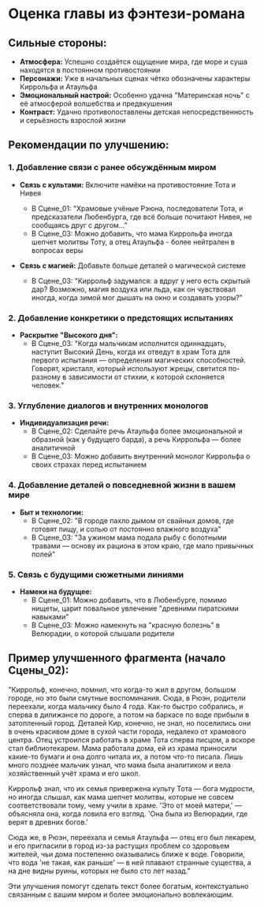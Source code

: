 ﻿

# Оценка главы из фэнтези-романа

## Сильные стороны:
- **Атмосфера:** Успешно создаётся ощущение мира, где море и суша находятся в постоянном противостоянии
- **Персонажи:** Уже в начальных сценах чётко обозначены характеры Киррольфа и Атаульфа
- **Эмоциональный настрой:** Особенно удачна "Материнская ночь" с её атмосферой волшебства и предвкушения
- **Контраст:** Удачно противопоставлены детская непосредственность и серьёзность взрослой жизни

## Рекомендации по улучшению:

### 1. **Добавление связи с ранее обсуждённым миром**
- **Связь с культами:** Включите намёки на противостояние Тота и Нивея
  * В Сцене_01: "Храмовые учёные Рэюна, последователи Тота, и предсказатели Любенбурга, где всё больше почитают Нивея, не сообщаясь друг с другом..."
  * В Сцене_03: Можно добавить, что мама Киррольфа иногда шепчет молитвы Тоту, а отец Атаульфа - более нейтрален в вопросах веры

- **Связь с магией:** Добавьте больше деталей о магической системе
  * В Сцене_03: "Киррольф задумался: а вдруг у него есть скрытый дар? Возможно, магия воздуха или льда, как он чувствовал иногда, когда зимой мог дышать на окно и создавать узоры?"

### 2. **Добавление конкретики о предстоящих испытаниях**
- **Раскрытие "Высокого дня":** 
  * В Сцене_03: "Когда мальчикам исполнится одиннадцать, наступит Высокий День, когда их отведут в храм Тота для первого испытания — определения магических способностей. Говорят, кристалл, который используют жрецы, светится по-разному в зависимости от стихии, к которой склоняется человек."

### 3. **Углубление диалогов и внутренних монологов**
- **Индивидуализация речи:** 
  * В Сцене_02: Сделайте речь Атаульфа более эмоциональной и образной (как у будущего барда), а речь Киррольфа — более аналитичной
  * В Сцене_03: Можно добавить внутренний монолог Киррольфа о своих страхах перед испытанием

### 4. **Добавление деталей о повседневной жизни в вашем мире**
- **Быт и технологии:** 
  * В Сцене_02: "В городе пахло дымом от свайных домов, где готовят пищу, и солью от постоянно влажного воздуха"
  * В Сцене_03: "За ужином мама подала рыбу с болотными травами — основу их рациона в этом краю, где мало привычных полей"

### 5. **Связь с будущими сюжетными линиями**
- **Намеки на будущее:** 
  * В Сцене_01: Можно добавить, что в Любенбурге, помимо нищеты, царит повальное увлечение "древними пиратскими навыками"
  * В Сцене_03: Можно намекнуть на "красную болезнь" в Велюрадии, о которой слышали родители

## Пример улучшенного фрагмента (начало Сцены_02):
"Киррольф, конечно, помнил, что когда-то жил в другом, большом городе, но это были смутные воспоминания. Сюда, в Рюэн, родители переехали, когда мальчику было 4 года. Как-то быстро собрались, и сперва в дилижансе по дороге, а потом на баркасе по воде прибыли в затопленный город. Деталей Кир, конечно, не знал, но поселились они в очень красивом доме в сухой части города, недалеко от храмового центра. Отец устроился работать в храме Тота сперва писцом, а вскоре стал библиотекарем. Мама работала дома, ей из храма приносили какие-то бумаги и она долго читала их, а потом что-то писала. Лишь много позднее мальчик узнал, что мама была аналитиком и вела хозяйственный учёт храма и его школ.

Киррольф знал, что их семья привержена культу Тота — бога мудрости, но иногда слышал, как мама шепчет молитвы, которые не совсем соответствовали тому, чему учили в храме. 'Это от моей матери,' — объясняла она, когда ловила его взгляд. 'Она была из Велюрадии, где верят в древних богов.'

Сюда же, в Рюэн, переехала и семья Атаульфа — отец его был лекарем, и его пригласили в город из-за растущих проблем со здоровьем жителей, чьи дома постепенно оказывались ближе к воде. Говорили, что вода 'не такая, как раньше' — в ней плавают странные существа, а на дне видны руины, которых не было сто лет назад."

Эти улучшения помогут сделать текст более богатым, контекстуально связанным с вашим миром и более эмоционально вовлекающим.
